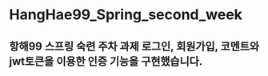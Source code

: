 # HangHae99_Spring_second_week

## 항해99 스프링 숙련 주차 과제 로그인, 회원가입, 코멘트와 jwt토큰을 이용한 인증 기능을 구현했습니다. 




